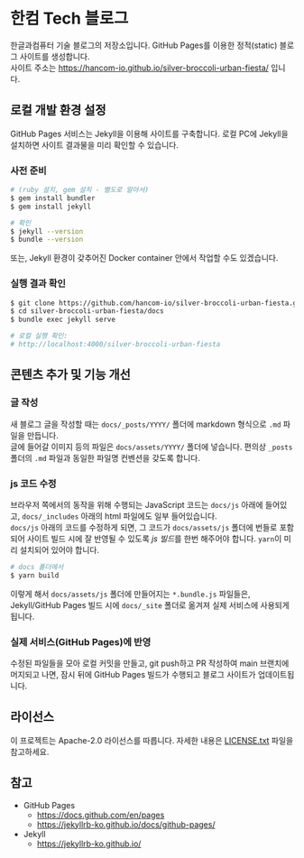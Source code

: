# 한컴 Tech 블로그

한글과컴퓨터 기술 블로그의 저장소입니다. GitHub Pages를 이용한 정적(static) 블로그 사이트를 생성합니다.<br>
사이트 주소는 <https://hancom-io.github.io/silver-broccoli-urban-fiesta/> 입니다.

## 로컬 개발 환경 설정

GitHub Pages 서비스는 Jekyll을 이용해 사이트를 구축합니다. 로컬 PC에 Jekyll을 설치하면 사이트 결과물을 미리 확인할 수 있습니다.

### 사전 준비

```bash
# (ruby 설치, gem 설치 - 별도로 알아서)
$ gem install bundler
$ gem install jekyll

# 확인
$ jekyll --version
$ bundle --version
```

또는, Jekyll 환경이 갖추어진 Docker container 안에서 작업할 수도 있겠습니다.

### 실행 결과 확인

```bash
$ git clone https://github.com/hancom-io/silver-broccoli-urban-fiesta.git
$ cd silver-broccoli-urban-fiesta/docs
$ bundle exec jekyll serve

# 로컬 실행 확인:
# http://localhost:4000/silver-broccoli-urban-fiesta
```

## 콘텐츠 추가 및 기능 개선

### 글 작성

새 블로그 글을 작성할 때는 `docs/_posts/YYYY/` 폴더에 markdown 형식으로 `.md` 파일을 만듭니다.<br>
글에 들어갈 이미지 등의 파일은 `docs/assets/YYYY/` 폴더에 넣습니다. 편의상 `_posts` 폴더의 `.md` 파일과 동일한 파일명 컨벤션을 갖도록 합니다.

### js 코드 수정

브라우저 쪽에서의 동작을 위해 수행되는 JavaScript 코드는 `docs/js` 아래에 들어있고, `docs/_includes` 아래의 html 파일에도 일부 들어있습니다.<br>
`docs/js` 아래의 코드를 수정하게 되면, 그 코드가 `docs/assets/js` 폴더에 번들로 포함되어 사이트 빌드 시에 잘 반영될 수 있도록 *js 빌드*를 한번 해주어야 합니다. `yarn`이 미리 설치되어 있어야 합니다.

```bash
# docs 폴더에서
$ yarn build
```

이렇게 해서 `docs/assets/js` 폴더에 만들어지는 `*.bundle.js` 파일들은, Jekyll/GitHub Pages 빌드 시에 `docs/_site` 폴더로 옮겨져 실제 서비스에 사용되게 됩니다.

### 실제 서비스(GitHub Pages)에 반영

수정된 파일들을 모아 로컬 커밋을 만들고, git push하고 PR 작성하여 main 브랜치에 머지되고 나면, 잠시 뒤에 GitHub Pages 빌드가 수행되고 블로그 사이트가 업데이트됩니다.

## 라이선스

이 프로젝트는 Apache-2.0 라이선스를 따릅니다. 자세한 내용은 [LICENSE.txt](LICENSE.txt) 파일을 참고하세요.

## 참고

- GitHub Pages
  - <https://docs.github.com/en/pages>
  - <https://jekyllrb-ko.github.io/docs/github-pages/>
- Jekyll
  - <https://jekyllrb-ko.github.io/>
